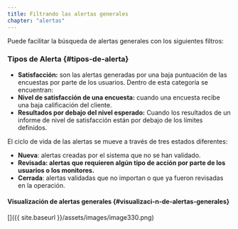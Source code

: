 ```yaml
---
title: Filtrando las alertas generales
chapter: "alertas"
---
```


Puede facilitar la búsqueda de alertas generales con los siguientes filtros:

### **Tipos de Alerta** {#tipos-de-alerta}

*   **Satisfacción:** son las alertas generadas por una baja puntuación de las encuestas por parte de los usuarios. Dentro de esta categoría se encuentran:
*   **Nivel de satisfacción de una encuesta:** cuando una encuesta recibe una baja calificación del cliente.
*   **Resultados por debajo del nivel esperado:** Cuando los resultados de un informe de nivel de satisfacción están por debajo de los límites definidos.

El ciclo de vida de las alertas se mueve a través de tres estados diferentes:

*   **Nueva**: alertas creadas por el sistema que no se han validado.
*   **Revisada: alertas que requieren algún tipo de acción por parte de los usuarios o los monitores.**
*   **Cerrada**: alertas validadas que no importan o que ya fueron revisadas en la operación.

#### Visualización de alertas generales {#visualizaci-n-de-alertas-generales}

[]({{ site.baseurl }}/assets/images/image330.png)
